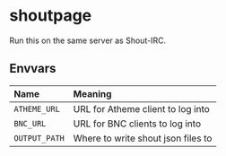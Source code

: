 shoutpage
=========

Run this on the same server as Shout-IRC.

Envvars
-------

| Name          | Meaning                            |
|:------------- |:---------------------------------- |
| `ATHEME_URL`  | URL for Atheme client to log into  |
| `BNC_URL`     | URL for BNC clients to log into    |
| `OUTPUT_PATH` | Where to write shout json files to |
